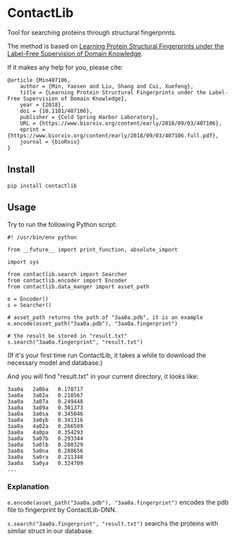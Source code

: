 # ContactLib

Tool for searching proteins through structural fingerprints.

The method is based on [Learning Protein Structural Fingerprints under the Label-Free Supervision of Domain Knowledge](https://www.biorxiv.org/content/early/2018/09/03/407106).

If it makes any help for you, please cite:

~~~
@article {Min407106,
	author = {Min, Yaosen and Liu, Shang and Cui, Xuefeng},
	title = {Learning Protein Structural Fingerprints under the Label-Free Supervision of Domain Knowledge},
	year = {2018},
	doi = {10.1101/407106},
	publisher = {Cold Spring Harbor Laboratory},
	URL = {https://www.biorxiv.org/content/early/2018/09/03/407106},
	eprint = {https://www.biorxiv.org/content/early/2018/09/03/407106.full.pdf},
	journal = {bioRxiv}
}
~~~

## Install

~~~
pip install contactlib
~~~


## Usage

Try to run the following Python script:

~~~
#! /usr/bin/env python

from __future__ import print_function, absolute_import

import sys

from contactlib.search import Searcher
from contactlib.encoder import Encoder
from contactlib.data_manger import asset_path

e = Encoder()
s = Searcher()

# asset_path returns the path of "3aa0a.pdb", it is an example
e.encode(asset_path("3aa0a.pdb"), "3aa0a.fingerprint")

# the result be stored in "result.txt"
s.search("3aa0a.fingerprint", "result.txt")
~~~

(If it's your first time run ContactLib, it takes a while to download the necessary model and database.)

And you will find "result.txt" in your current directory, it looks like:

~~~
3aa0a	2a0ba	0.178717
3aa0a	3a02a	0.218567
3aa0a	3a07a	0.249448
3aa0a	3a09a	0.301373
3aa0a	3a0sa	0.345046
3aa0a	3a0yb	0.341316
3aa0a	4a02a	0.266509
3aa0a	4a0pa	0.354293
3aa0a	5a07b	0.293344
3aa0a	5a0lb	0.280329
3aa0a	5a0na	0.288656
3aa0a	5a0ra	0.211348
3aa0a	5a0ya	0.324709
...
~~~

### Explanation

`e.encode(asset_path("3aa0a.pdb"), "3aa0a.fingerprint")` encodes the pdb file to fingerprint by ContactLib-DNN.

`s.search("3aa0a.fingerprint", "result.txt")` searchs the proteins with similar struct in our database.